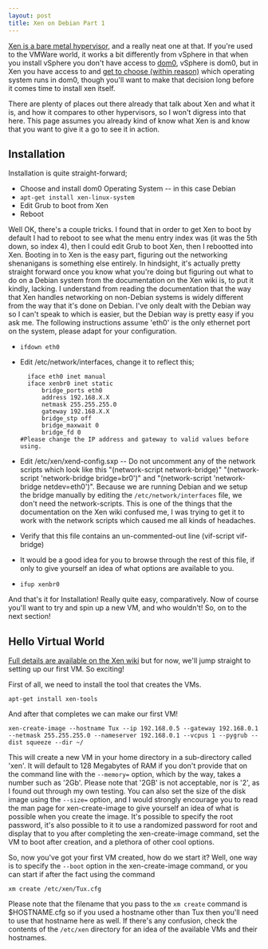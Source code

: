```yaml
---
layout: post
title: Xen on Debian Part 1
---
```


[Xen is a bare metal hypervisor](http://en.wikipedia.org/wiki/Xen), and a really neat one at that. If you're used to the VMWare world, it works a bit differently from vSphere in that when you install vSphere you don't have access to [dom0](http://wiki.xen.org/wiki/Dom0), vSphere is dom0, but in Xen you have access to and [get to choose (within reason)](http://wiki.xen.org/wiki/Dom0_Kernels_for_Xen) which operating system runs in dom0, though you'll want to make that decision long before it comes time to install xen itself.

There are plenty of places out there already that talk about Xen and what it is, and how it compares to other hypervisors, so I won't digress into that here. This page assumes you already kind of know what Xen is and know that you want to give it a go to see it in action.

## Installation ##  

Installation is quite straight-forward;

* Choose and install dom0 Operating System -- in this case Debian
* `apt-get install xen-linux-system`
* Edit Grub to boot from Xen
* Reboot

Well OK, there's a couple tricks. I found that in order to get Xen to boot by default I had to reboot to see what the menu entry index was (it was the 5th down, so index 4), then I could edit Grub to boot Xen, then I rebootted into Xen. Booting in to Xen is the easy part, figuring out the networking shenanigans is something else entirely.  In hindsight, it's actually pretty straight forward once  you know what you're doing but figuring out what to do on a Debian system from the documentation on the Xen wiki is, to put it kindly, lacking.  I understand from reading the documentation that the way that Xen handles networking on non-Debian systems is widely different from the way that it's done on Debian.  I've only dealt with the Debian way so I can't speak to which is easier, but the Debian way is pretty easy if you ask me. The following instructions assume 'eth0' is the only ethernet port on the system, please adapt for your configuration.

* `ifdown eth0`
* Edit /etc/network/interfaces, change it to reflect this;

		iface eth0 inet manual
		iface xenbr0 inet static
			bridge_ports eth0
			address 192.168.X.X
			netmask 255.255.255.0
			gateway 192.168.X.X
			bridge_stp off
			bridge_maxwait 0
			bridge_fd 0
	  #Please change the IP address and gateway to valid values before using.
* Edit /etc/xen/xend-config.sxp -- Do not uncomment any of the network scripts which look like this "(network-script network-bridge)" "(network-script 'network-bridge bridge=br0')" and "(network-script 'network-bridge netdev=eth0')".  Because we are running Debian and we setup the bridge manually by editing the `/etc/network/interfaces` file, we don't need the network-scripts.  This is one of the things that the documentation on the Xen wiki confused me, I was trying to get it to work with the network scripts which caused me all kinds of headaches.
* Verify that this file contains an un-commented-out line 
    (vif-script vif-bridge)
* It would be a good idea for you to browse through the rest of this file, if only to give yourself an idea of what options are available to you.
* `ifup xenbr0`


And that's it for Installation! Really quite easy, comparatively.  Now of course you'll want to try and spin up a new VM, and who wouldn't! So, on to the next section!

## Hello Virtual World ##

[Full details are available on the Xen wiki](http://wiki.debian.org/Xen) but for now, we'll jump straight to setting up our first VM. So exciting!

First of all, we need to install the tool that creates the VMs.

`apt-get install xen-tools`

And after that completes we can make our first VM!

`xen-create-image --hostname Tux --ip 192.168.0.5 --gateway 192.168.0.1 --netmask 255.255.255.0 --nameserver 192.168.0.1 --vcpus 1 --pygrub --dist squeeze --dir ~/`

This will create a new VM in your home directory in a sub-directory called 'xen'.  It will default to 128 Megabytes of RAM if you don't provide that on the command line with the `--memory=` option, which by the way, takes a number such as '2Gb'.  Please note that '2GB' is not acceptable, nor is '2', as I found out through my own testing. You can also set the size of the disk image using the `--size=` option, and I would strongly encourage you to read the man page for xen-create-image to give yourself an idea of what is possible when you create the image.  It's possible to specify the root password, it's also possible to it to use a randomized password for root and display that to you after completing the xen-create-image command, set the VM to boot after creation, and a plethora of other cool options.

So, now you've got your first VM created, how do we start it?  Well, one way is to specify the `--boot` option in the xen-create-image command, or you can start if after the fact using the command

`xm create /etc/xen/Tux.cfg`

Please note that the filename that you pass to the `xm create` command is $HOSTNAME.cfg so if you used a hostname other than Tux then you'll need to use that hostname here as well.  If there's any confusion, check the contents of the `/etc/xen` directory for an idea of the available VMs and their hostnames.  
